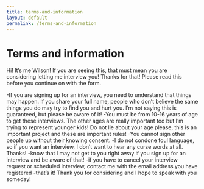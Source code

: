 ```yaml
---
title: terms-and-information
layout: default
permalink: /terms-and-information
---
```


# Terms and information

Hi! It’s me Wilson! If you are seeing this, that must mean you are considering letting me interview you! Thanks for that! Please read this before you continue on with the form. 

-If you are signing up for an interview, you need to understand that things may happen. If you share your full name, people who don’t believe the same things you do may try to find you and hurt you. I’m not saying this is guaranteed, but please be aware of it! 
-You must be from 10-16 years of age to get these interviews. The other ages are really important too but I’m trying to represent younger kids! Do not lie about your age please, this is an important project and these are important rules!
-You cannot sign other people up without their knowing consent.
-I do not condone foul language, so if you want an interview, I don’t want to hear any curse words at all. Thanks!
-know that I may not get to you right away if you sign up for an interview and be aware of that!
-if you have to cancel your interview request or scheduled interview, contact me with the email address you have registered
-that’s it! Thank you for considering and I hope to speak with you someday!
